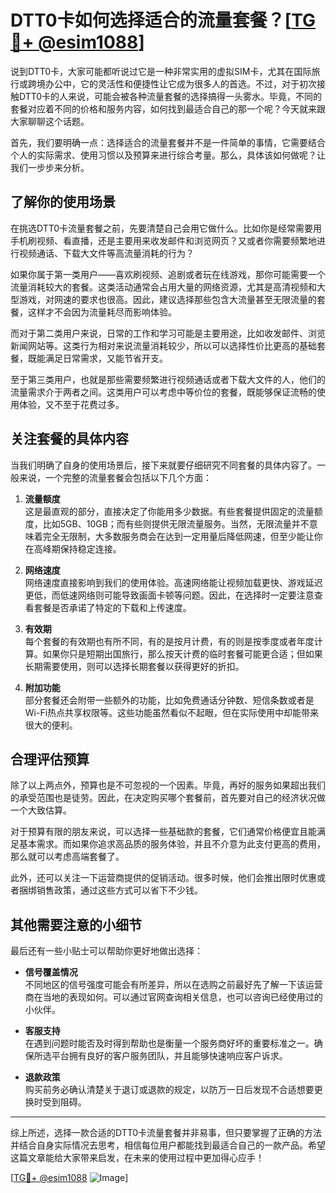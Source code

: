 # DTT0卡如何选择适合的流量套餐？[[TG💪+ @esim1088](https://t.me/s/esim1088)]

说到DTT0卡，大家可能都听说过它是一种非常实用的虚拟SIM卡，尤其在国际旅行或跨境办公中，它的灵活性和便捷性让它成为很多人的首选。不过，对于初次接触DTT0卡的人来说，可能会被各种流量套餐的选择搞得一头雾水。毕竟，不同的套餐对应着不同的价格和服务内容，如何找到最适合自己的那一个呢？今天就来跟大家聊聊这个话题。

首先，我们要明确一点：选择适合的流量套餐并不是一件简单的事情，它需要结合个人的实际需求、使用习惯以及预算来进行综合考量。那么，具体该如何做呢？让我们一步步来分析。

## **了解你的使用场景**

在挑选DTT0卡流量套餐之前，先要清楚自己会用它做什么。比如你是经常需要用手机刷视频、看直播，还是主要用来收发邮件和浏览网页？又或者你需要频繁地进行视频通话、下载大文件等高流量消耗的行为？

如果你属于第一类用户——喜欢刷视频、追剧或者玩在线游戏，那你可能需要一个流量消耗较大的套餐。这类活动通常会占用大量的网络资源，尤其是高清视频和大型游戏，对网速的要求也很高。因此，建议选择那些包含大流量甚至无限流量的套餐，这样才不会因为流量耗尽而影响体验。

而对于第二类用户来说，日常的工作和学习可能是主要用途，比如收发邮件、浏览新闻网站等。这类行为相对来说流量消耗较少，所以可以选择性价比更高的基础套餐，既能满足日常需求，又能节省开支。

至于第三类用户，也就是那些需要频繁进行视频通话或者下载大文件的人，他们的流量需求介于两者之间。这类用户可以考虑中等价位的套餐，既能够保证流畅的使用体验，又不至于花费过多。

## **关注套餐的具体内容**

当我们明确了自身的使用场景后，接下来就要仔细研究不同套餐的具体内容了。一般来说，一个完整的流量套餐会包括以下几个方面：

1. **流量额度**  
   这是最直观的部分，直接决定了你能用多少数据。有些套餐提供固定的流量额度，比如5GB、10GB；而有些则提供无限流量服务。当然，无限流量并不意味着完全无限制，大多数服务商会在达到一定用量后降低网速，但至少能让你在高峰期保持稳定连接。

2. **网络速度**  
   网络速度直接影响到我们的使用体验。高速网络能让视频加载更快、游戏延迟更低，而低速网络则可能导致画面卡顿等问题。因此，在选择时一定要注意查看套餐是否承诺了特定的下载和上传速度。

3. **有效期**  
   每个套餐的有效期也有所不同，有的是按月计费，有的则是按季度或者年度计算。如果你只是短期出国旅行，那么按天计费的临时套餐可能更合适；但如果长期需要使用，则可以选择长期套餐以获得更好的折扣。

4. **附加功能**  
   部分套餐还会附带一些额外的功能，比如免费通话分钟数、短信条数或者是Wi-Fi热点共享权限等。这些功能虽然看似不起眼，但在实际使用中却能带来很大的便利。

## **合理评估预算**

除了以上两点外，预算也是不可忽视的一个因素。毕竟，再好的服务如果超出我们的承受范围也是徒劳。因此，在决定购买哪个套餐前，首先要对自己的经济状况做一个大致估算。

对于预算有限的朋友来说，可以选择一些基础款的套餐，它们通常价格便宜且能满足基本需求。而如果你追求高品质的服务体验，并且不介意为此支付更高的费用，那么就可以考虑高端套餐了。

此外，还可以关注一下运营商提供的促销活动。很多时候，他们会推出限时优惠或者捆绑销售政策，通过这些方式可以省下不少钱。

## **其他需要注意的小细节**

最后还有一些小贴士可以帮助你更好地做出选择：

- **信号覆盖情况**  
  不同地区的信号强度可能会有所差异，所以在选购之前最好先了解一下该运营商在当地的表现如何。可以通过官网查询相关信息，也可以咨询已经使用过的小伙伴。

- **客服支持**  
  在遇到问题时能否及时得到帮助也是衡量一个服务商好坏的重要标准之一。确保所选平台拥有良好的客户服务团队，并且能够快速响应客户诉求。

- **退款政策**  
  购买前务必确认清楚关于退订或退款的规定，以防万一日后发现不合适想要更换时受到阻碍。

---

综上所述，选择一款合适的DTT0卡流量套餐并非易事，但只要掌握了正确的方法并结合自身实际情况去思考，相信每位用户都能找到最适合自己的一款产品。希望这篇文章能给大家带来启发，在未来的使用过程中更加得心应手！

[[TG💪+ @esim1088](https://t.me/s/esim1088) ![Image](https://i.postimg.cc/4NQfJmqS/Snipaste-2025-05-13-00-14-12.png)]